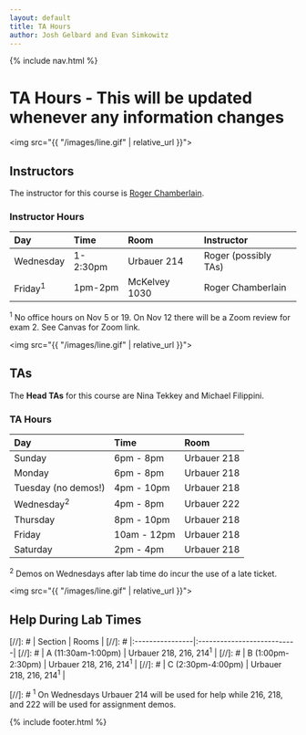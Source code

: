 ```yaml
---
layout: default
title: TA Hours
author: Josh Gelbard and Evan Simkowitz
---
```

{% include nav.html %}

# TA Hours - This will be updated whenever any information changes

<img src="{{ "/images/line.gif" | relative_url }}">

## Instructors

The instructor for this course is [Roger Chamberlain](http://www.ccrc.wustl.edu/~roger/).

### Instructor Hours

| Day       | Time          | Room                | Instructor        |
|:-----------|:---------------|:---------------------|:-------------------|
| Wednesday | 1-2:30pm | Urbauer 214 |  Roger (possibly TAs) | 
| Friday<sup>1</sup>    | 1pm-2pm       | McKelvey 1030  | Roger Chamberlain |

<sup>1</sup> No office hours on Nov 5 or 19. On Nov 12 there will be a Zoom review for exam 2.  See Canvas for Zoom link.

<img src="{{ "/images/line.gif" | relative_url }}">

## TAs

The **Head TAs** for this course are Nina Tekkey and Michael Filippini.

### TA Hours

| Day                    | Time                 | Room          | 
|:------------------------|:----------------------|:---------------|
| Sunday |  6pm - 8pm | Urbauer 218 |
| Monday | 6pm - 8pm | Urbauer 218 |  
| Tuesday  (no demos!) | 4pm - 10pm | Urbauer 218 | 
| Wednesday<sup>2</sup> | 4pm - 8pm | Urbauer 222 | 
| Thursday | 8pm - 10pm | Urbauer 218 | 
| Friday | 10am - 12pm | Urbauer 218 | 
| Saturday | 2pm - 4pm | Urbauer 218 | 

<sup>2</sup> Demos on Wednesdays after lab time do incur the use of a late ticket.
  
<img src="{{ "/images/line.gif" | relative_url }}">

## Help During Lab Times 
[//]: #  | Section        |   Rooms |
[//]: #  |:----------------|:---------------------------|
[//]: #  | A (11:30am-1:00pm) | Urbauer 218, 216, 214<sup>1</sup>   |
[//]: #  | B (1:00pm-2:30pm) | Urbauer 218, 216, 214<sup>1</sup>   |
[//]: #  | C (2:30pm-4:00pm) | Urbauer 218, 216, 214<sup>1</sup>   |

[//]: #  <sup>1</sup> 
On Wednesdays Urbauer 214 will be used for help while 216, 218, and 222 will be used for assignment demos.

{% include footer.html %}
